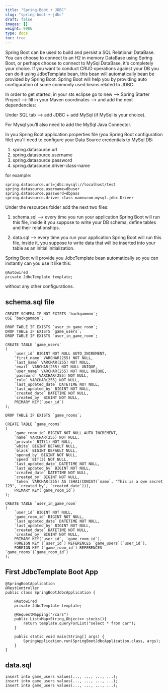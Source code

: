 ```yaml
---
title: "Spring-Boot + JDBC"
slug: "spring-boot-+-jdbc"
draft: false
images: []
weight: 9986
type: docs
toc: true
---
```


Spring Boot can be used to build and persist a SQL Relational DataBase. You can choose to connect to an H2 in memory DataBase using Spring Boot, or perhaps choose to connect to MySql DataBase, it's completely your choice. If you want to conduct CRUD operations against your DB you can do it using JdbcTemplate bean, this bean will automatically bean be provided by Spring Boot. Spring Boot will help you by providing auto configuration of some commonly used beans related to JDBC.

In order to get started, in your sts eclipse go to new --> Spring Starter Project --> fill in your Maven coordinates --> and add the next dependencies:

Under SQL tab --> add JDBC + add MySql (if MySql is your choice).

For Mysql you'll also need to add the MySql Java Connector.

In you Spring Boot application.properties file (you Spring Boot configuration file) you'll need to configure your Data Source credentials to MySql DB:

1. spring.datasource.url
2. spring.datasource.username
3. spring.datasource.password
4. spring.datasource.driver-class-name

for example:

    spring.datasource.url=jdbc:mysql://localhost/test
    spring.datasource.username=dbuser
    spring.datasource.password=dbpass
    spring.datasource.driver-class-name=com.mysql.jdbc.Driver

Under the resources folder add the next two files:

1. schema.sql --> every time you run your application Spring Boot will run this file, inside it you suppose to write your DB schema, define tables and their relationships.

2. data.sql --> every time you run your application Spring Boot will run this file, inside it, you suppose to write data that will be inserted into your table as an initial initialization.

Spring Boot will provide you JdbcTemplate bean automatically so you can instantly can you use it like this:

    @Autowired
    private JdbcTemplate template;

without any other configurations.



## schema.sql file
    CREATE SCHEMA IF NOT EXISTS `backgammon`;
    USE `backgammon`;
    
    DROP TABLE IF EXISTS `user_in_game_room`;
    DROP TABLE IF EXISTS `game_users`;
    DROP TABLE IF EXISTS `user_in_game_room`;
    
    CREATE TABLE `game_users`
    (
        `user_id` BIGINT NOT NULL AUTO_INCREMENT,
        `first_name` VARCHAR(255) NOT NULL,
        `last_name` VARCHAR(255) NOT NULL,
        `email` VARCHAR(255) NOT NULL UNIQUE,
        `user_name` VARCHAR(255) NOT NULL UNIQUE,
        `password` VARCHAR(255) NOT NULL,
        `role` VARCHAR(255) NOT NULL,
        `last_updated_date` DATETIME NOT NULL,
        `last_updated_by` BIGINT NOT NULL,
        `created_date` DATETIME NOT NULL,
        `created_by` BIGINT NOT NULL,
        PRIMARY KEY(`user_id`)
    );
    
    DROP TABLE IF EXISTS `game_rooms`;
    
    CREATE TABLE `game_rooms`
    (
        `game_room_id` BIGINT NOT NULL AUTO_INCREMENT,
        `name` VARCHAR(255) NOT NULL,
        `private` BIT(1) NOT NULL,
        `white` BIGINT DEFAULT NULL,
        `black` BIGINT DEFAULT NULL,
        `opened_by` BIGINT NOT NULL,
        `speed` BIT(3) NOT NULL,
        `last_updated_date` DATETIME NOT NULL,
        `last_updated_by` BIGINT NOT NULL,
        `created_date` DATETIME NOT NULL,
        `created_by` BIGINT NOT NULL,
        `token` VARCHAR(255) AS (SHA1(CONCAT(`name`, "This is a qwe secret 123", `created_by`, `created_date`))),
        PRIMARY KEY(`game_room_id`)
    );
    
    CREATE TABLE `user_in_game_room`
    (
        `user_id` BIGINT NOT NULL,
        `game_room_id` BIGINT NOT NULL,
        `last_updated_date` DATETIME NOT NULL,
        `last_updated_by` BIGINT NOT NULL,
        `created_date` DATETIME NOT NULL,
        `created_by` BIGINT NOT NULL,
        PRIMARY KEY(`user_id`, `game_room_id`),
        FOREIGN KEY (`user_id`) REFERENCES `game_users`(`user_id`),
        FOREIGN KEY (`game_room_id`) REFERENCES `game_rooms`(`game_room_id`)
    );

## First JdbcTemplate Boot App
    @SpringBootApplication
    @RestController
    public class SpringBootJdbcApplication {
    
        @Autowired
        private JdbcTemplate template;
        
        @RequestMapping("/cars")
        public List<Map<String,Object>> stocks(){
            return template.queryForList("select * from car");
        }
        
        public static void main(String[] args) {
            SpringApplication.run(SpringBootJdbcApplication.class, args);
        }
    }

## data.sql
    insert into game_users values(..., ..., ..., ...);
    insert into game_users values(..., ..., ..., ...);
    insert into game_users values(..., ..., ..., ...);

